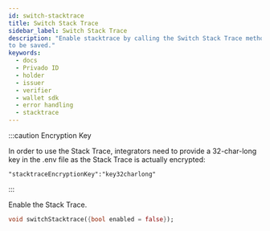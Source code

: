 ```yaml
---
id: switch-stacktrace
title: Switch Stack Trace
sidebar_label: Switch Stack Trace
description: "Enable stacktrace by calling the Switch Stack Trace method, which will allow the stacktrace
to be saved."
keywords:
  - docs
  - Privado ID
  - holder
  - issuer
  - verifier
  - wallet sdk
  - error handling
  - stacktrace
---
```


:::caution Encryption Key

In order to use the Stack Trace, integrators need to provide a 32-char-long key in the .env file as the Stack Trace is actually encrypted:

```
"stacktraceEncryptionKey":"key32charlong"
```

:::

Enable the Stack Trace.

```dart
void switchStacktrace({bool enabled = false});
```
